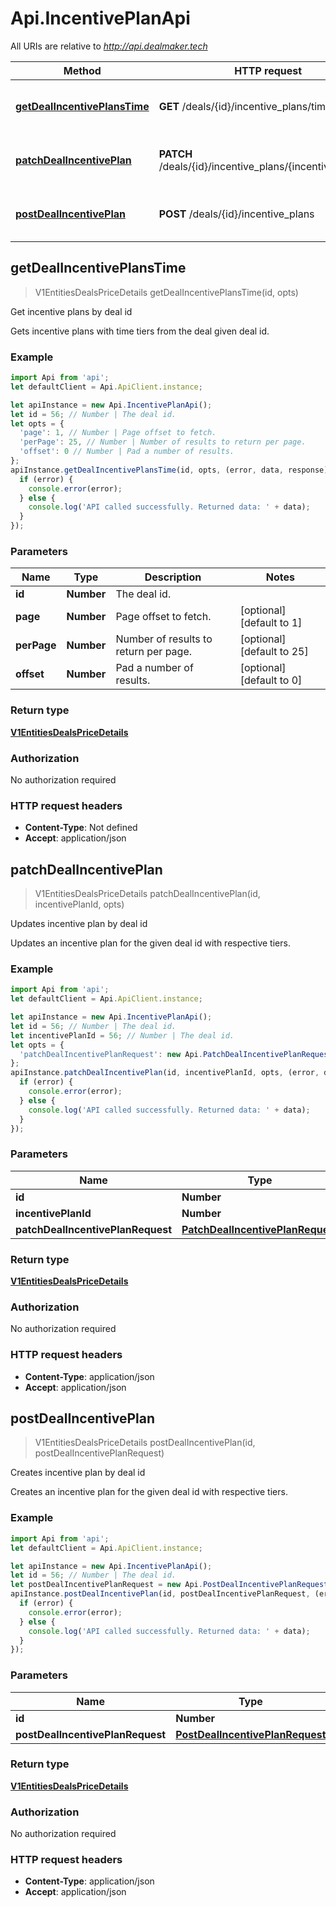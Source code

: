 # Api.IncentivePlanApi

All URIs are relative to *http://api.dealmaker.tech*

Method | HTTP request | Description
------------- | ------------- | -------------
[**getDealIncentivePlansTime**](IncentivePlanApi.md#getDealIncentivePlansTime) | **GET** /deals/{id}/incentive_plans/time | Get incentive plans by deal id
[**patchDealIncentivePlan**](IncentivePlanApi.md#patchDealIncentivePlan) | **PATCH** /deals/{id}/incentive_plans/{incentive_plan_id} | Updates incentive plan by deal id
[**postDealIncentivePlan**](IncentivePlanApi.md#postDealIncentivePlan) | **POST** /deals/{id}/incentive_plans | Creates incentive plan by deal id



## getDealIncentivePlansTime

> V1EntitiesDealsPriceDetails getDealIncentivePlansTime(id, opts)

Get incentive plans by deal id

Gets incentive plans with time tiers from the deal given deal id.

### Example

```javascript
import Api from 'api';
let defaultClient = Api.ApiClient.instance;

let apiInstance = new Api.IncentivePlanApi();
let id = 56; // Number | The deal id.
let opts = {
  'page': 1, // Number | Page offset to fetch.
  'perPage': 25, // Number | Number of results to return per page.
  'offset': 0 // Number | Pad a number of results.
};
apiInstance.getDealIncentivePlansTime(id, opts, (error, data, response) => {
  if (error) {
    console.error(error);
  } else {
    console.log('API called successfully. Returned data: ' + data);
  }
});
```

### Parameters


Name | Type | Description  | Notes
------------- | ------------- | ------------- | -------------
 **id** | **Number**| The deal id. | 
 **page** | **Number**| Page offset to fetch. | [optional] [default to 1]
 **perPage** | **Number**| Number of results to return per page. | [optional] [default to 25]
 **offset** | **Number**| Pad a number of results. | [optional] [default to 0]

### Return type

[**V1EntitiesDealsPriceDetails**](V1EntitiesDealsPriceDetails.md)

### Authorization

No authorization required

### HTTP request headers

- **Content-Type**: Not defined
- **Accept**: application/json


## patchDealIncentivePlan

> V1EntitiesDealsPriceDetails patchDealIncentivePlan(id, incentivePlanId, opts)

Updates incentive plan by deal id

Updates an incentive plan for the given deal id with respective tiers.

### Example

```javascript
import Api from 'api';
let defaultClient = Api.ApiClient.instance;

let apiInstance = new Api.IncentivePlanApi();
let id = 56; // Number | The deal id.
let incentivePlanId = 56; // Number | The deal id.
let opts = {
  'patchDealIncentivePlanRequest': new Api.PatchDealIncentivePlanRequest() // PatchDealIncentivePlanRequest | 
};
apiInstance.patchDealIncentivePlan(id, incentivePlanId, opts, (error, data, response) => {
  if (error) {
    console.error(error);
  } else {
    console.log('API called successfully. Returned data: ' + data);
  }
});
```

### Parameters


Name | Type | Description  | Notes
------------- | ------------- | ------------- | -------------
 **id** | **Number**| The deal id. | 
 **incentivePlanId** | **Number**| The deal id. | 
 **patchDealIncentivePlanRequest** | [**PatchDealIncentivePlanRequest**](PatchDealIncentivePlanRequest.md)|  | [optional] 

### Return type

[**V1EntitiesDealsPriceDetails**](V1EntitiesDealsPriceDetails.md)

### Authorization

No authorization required

### HTTP request headers

- **Content-Type**: application/json
- **Accept**: application/json


## postDealIncentivePlan

> V1EntitiesDealsPriceDetails postDealIncentivePlan(id, postDealIncentivePlanRequest)

Creates incentive plan by deal id

Creates an incentive plan for the given deal id with respective tiers.

### Example

```javascript
import Api from 'api';
let defaultClient = Api.ApiClient.instance;

let apiInstance = new Api.IncentivePlanApi();
let id = 56; // Number | The deal id.
let postDealIncentivePlanRequest = new Api.PostDealIncentivePlanRequest(); // PostDealIncentivePlanRequest | 
apiInstance.postDealIncentivePlan(id, postDealIncentivePlanRequest, (error, data, response) => {
  if (error) {
    console.error(error);
  } else {
    console.log('API called successfully. Returned data: ' + data);
  }
});
```

### Parameters


Name | Type | Description  | Notes
------------- | ------------- | ------------- | -------------
 **id** | **Number**| The deal id. | 
 **postDealIncentivePlanRequest** | [**PostDealIncentivePlanRequest**](PostDealIncentivePlanRequest.md)|  | 

### Return type

[**V1EntitiesDealsPriceDetails**](V1EntitiesDealsPriceDetails.md)

### Authorization

No authorization required

### HTTP request headers

- **Content-Type**: application/json
- **Accept**: application/json

